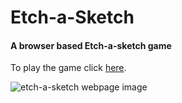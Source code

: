 # Etch-a-Sketch

#### A browser based Etch-a-sketch game
To play the game click [here](https://sunayaupadhyay.github.io/etch-a-sketch/).

![etch-a-sketch webpage image](https://i.imgur.com/0FTAr4s.png)
